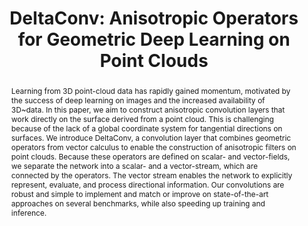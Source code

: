 ---
title: "DeltaConv: Anisotropic Operators for Geometric Deep Learning on Point Clouds"
layout: publication
categories:
  - Publications
tags:
  - Geometric Deep Learning
  - Point Clouds
  - Surface Networks
  - Rotation-Equivariance
  - Shape Classification
  - Shape Segmentation
  - Exterior Calculus
last_modified_at: 2022-05-10T10:21:00-01:00
venue: "SIGGRAPH 2022"
abstract: "Learning from 3D point-cloud data has rapidly gained momentum, motivated by the success of deep learning on images and the increased availability of 3D~data. In this paper, we aim to construct anisotropic convolution layers that work directly on the surface derived from a point cloud. This is challenging because of the lack of a global coordinate system for tangential directions on surfaces. We introduce DeltaConv, a convolution layer that combines geometric operators from vector calculus to enable the construction of anisotropic filters on point clouds. Because these operators are defined on scalar- and vector-fields, we separate the network into a scalar- and a vector-stream, which are connected by the operators. The vector stream enables the network to explicitly represent, evaluate, and process directional information. Our convolutions are robust and simple to implement and match or improve on state-of-the-art approaches on several benchmarks, while also speeding up training and inference."
authors: "R. Wiersma, A. Nasikun, E. Eisemann and K. Hildebrandt"
type: "Article"
doi: "10.1145/3528223.3530166"
pdf: "https://arxiv.org/abs/2111.08799"
img: "/assets/img/publications/deltaconv_feature.png"
bib: "@Article{WiersmaDeltaConv2022,<br />
  &nbsp;&nbsp;author    = {Ruben Wiersma, Ahmad Nasikun, Elmar Eisemann, Klaus Hildebrandt},<br />
  &nbsp;&nbsp;title     = {DeltaConv: Anisotropic Geometric Deep Learning with Exterior Calculus},<br />
  &nbsp;&nbsp;year      = {2022},<br />
  &nbsp;&nbsp;url      = {https://arxiv.org/abs/2111.08799}<br />
}"
---